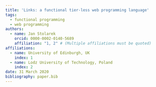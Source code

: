 ```yaml
---
title: 'Links: a functional tier-less web programming language'
tags:
  - functional programming
  - web programming
authors:
  - name: Jan Stolarek
    orcid: 0000-0002-0140-5689
    affiliation: "1, 2" # (Multiple affiliations must be quoted)
affiliations:
  - name: University of Edinburgh, UK
    index: 1
  - name: Lodz University of Technology, Poland
    index: 2
date: 31 March 2020
bibliography: paper.bib
---
```


